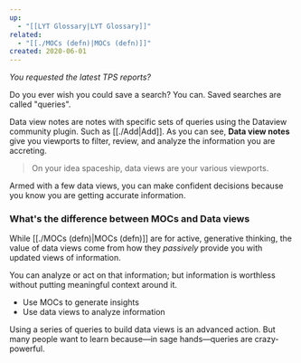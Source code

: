 ```yaml
---
up:
  - "[[LYT Glossary|LYT Glossary]]"
related:
  - "[[./MOCs (defn)|MOCs (defn)]]"
created: 2020-06-01
---
```

 *You requested the latest TPS reports?*

Do you ever wish you could save a search? You can. Saved searches are called "queries".

Data view notes are notes with specific sets of queries using the Dataview community plugin. Such as [[./Add|Add]]. As you can see, **Data view notes** give you viewports to filter, review, and analyze the information you are accreting. 

> On your idea spaceship, data views are your various viewports.

Armed with a few data views, you can make confident decisions because you know you are getting accurate information.

### What's the difference between MOCs and Data views
While [[./MOCs (defn)|MOCs (defn)]] are for active, generative thinking, the value of data views come from how they *passively* provide you with updated views of information. 

You can analyze or act on that information; but information is worthless without putting meaningful context around it. 

-   Use MOCs to generate insights
-   Use data views to analyze information

Using a series of queries to build data views is an advanced action. But many people want to learn because—in sage hands—queries are crazy-powerful.